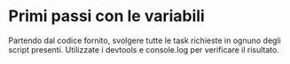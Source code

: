 # Primi passi con le variabili

Partendo dal codice fornito, svolgere tutte le task richieste in ognuno degli script presenti.
Utilizzate i devtools e console.log per verificare il risultato.

